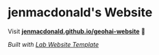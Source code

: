 
# jenmacdonald's Website

Visit **[jenmacdonald.github.io/geohai-website](https://jenmacdonald.github.io/geohai-website)** 🚀

_Built with [Lab Website Template](https://greene-lab.gitbook.io/lab-website-template-docs)_

